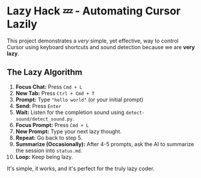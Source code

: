 # Lazy Hack 💤 - Automating Cursor Lazily

This project demonstrates a *very* simple, yet effective, way to control Cursor using keyboard shortcuts and sound detection because we are **very lazy**.

## The Lazy Algorithm

1.  **Focus Chat:** Press `Cmd + L`
2.  **New Tab:** Press `Ctrl + Cmd + T`
3.  **Prompt:** Type `"hello world"` (or your initial prompt)
4.  **Send:** Press `Enter`
5.  **Wait:** Listen for the completion sound using `detect-sound/detect_sound.py`.
6.  **Focus Prompt:** Press `Cmd + L`
7.  **New Prompt:** Type your next lazy thought.
8.  **Repeat:** Go back to step 5.
9.  **Summarize (Occasionally):** After 4-5 prompts, ask the AI to summarize the session into `status.md`.
10. **Loop:** Keep being lazy.

It's simple, it works, and it's perfect for the truly lazy coder. 